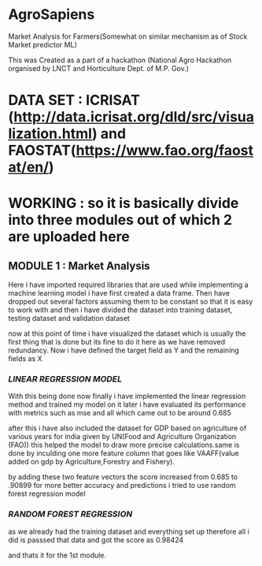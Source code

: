 # AgroSapiens
Market Analysis for Farmers(Somewhat on similar mechanism as of Stock Market predictor ML)

This was Created as a part of a hackathon (National Agro Hackathon organised by LNCT and Horticulture Dept. of M.P. Gov.) 

# DATA SET :  ICRISAT (http://data.icrisat.org/dld/src/visualization.html)<for pricing of crops> and FAOSTAT(https://www.fao.org/faostat/en/)<for macro economics indicator and some other stuff as well>

# WORKING : so it is basically divide into three modules out of which 2 are uploaded here

## MODULE 1 : **Market Analysis** 
Here i have imported required libraries that are used while implementing a machine learning model
i have first created a data frame. Then have dropped out several factors assuming them to be 
constant so that it is easy to work with and then i have divided the dataset into training dataset, testing dataset and validation dataset

now at this point of time i have visualized the dataset which is usually the first thing that is done but its fine to do it here as we have removed
redundancy. Now i have defined the target field as Y and the remaining fields as X

### *LINEAR REGRESSION MODEL*
With this being done now finally i have implemented the linear regression method and trained my model on it
later i have evaluated its performance with metrics such as mse and all which came out to be around 0.685

after this i have also included the dataset for GDP based on agriculture of various years for india given by UN(Food and Agriculture Organization (FAO))
this helped the model to draw more precise calculations.same is done by inculding one more feature column that goes like VAAFF(value added on gdp by Agriculture,Forestry and Fishery).

by adding these two feature vectors the score increased from 0.685 to .90899
for more better accuracy and predictions i tried to use random forest regression model

### *RANDOM FOREST REGRESSION*
as we already had the training dataset and everything set up
therefore all i did is passsed that data and got the score as  0.98424

and thats it for the 1st module.
